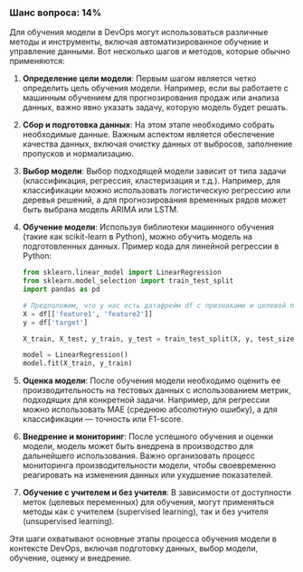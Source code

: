### Шанс вопроса: 14%

Для обучения модели в DevOps могут использоваться различные методы и инструменты, включая автоматизированное обучение и управление данными. Вот несколько шагов и методов, которые обычно применяются:

1. **Определение цели модели**: Первым шагом является четко определить цель обучения модели. Например, если вы работаете с машинным обучением для прогнозирования продаж или анализа данных, важно явно указать задачу, которую модель будет решать.

2. **Сбор и подготовка данных**: На этом этапе необходимо собрать необходимые данные. Важным аспектом является обеспечение качества данных, включая очистку данных от выбросов, заполнение пропусков и нормализацию.

3. **Выбор модели**: Выбор подходящей модели зависит от типа задачи (классификация, регрессия, кластеризация и т.д.). Например, для классификации можно использовать логистическую регрессию или деревья решений, а для прогнозирования временных рядов может быть выбрана модель ARIMA или LSTM.

4. **Обучение модели**: Используя библиотеки машинного обучения (такие как scikit-learn в Python), можно обучить модель на подготовленных данных. Пример кода для линейной регрессии в Python:
   ```python
   from sklearn.linear_model import LinearRegression
   from sklearn.model_selection import train_test_split
   import pandas as pd

   # Предположим, что у нас есть датафрейм df с признаками и целевой переменной
   X = df[['feature1', 'feature2']]
   y = df['target']

   X_train, X_test, y_train, y_test = train_test_split(X, y, test_size=0.2, random_state=42)

   model = LinearRegression()
   model.fit(X_train, y_train)
   ```

5. **Оценка модели**: После обучения модели необходимо оценить ее производительность на тестовых данных с использованием метрик, подходящих для конкретной задачи. Например, для регрессии можно использовать MAE (среднюю абсолютную ошибку), а для классификации — точность или F1-score.

6. **Внедрение и мониторинг**: После успешного обучения и оценки модели, модель может быть внедрена в производство для дальнейшего использования. Важно организовать процесс мониторинга производительности модели, чтобы своевременно реагировать на изменения данных или ухудшение показателей.

7. **Обучение с учителем и без учителя**: В зависимости от доступности меток (целевых переменных) для обучения, могут применяться методы как с учителем (supervised learning), так и без учителя (unsupervised learning).

Эти шаги охватывают основные этапы процесса обучения модели в контексте DevOps, включая подготовку данных, выбор модели, обучение, оценку и внедрение.